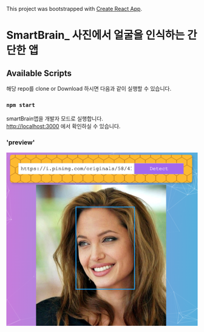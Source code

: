 This project was bootstrapped with [Create React App](https://github.com/facebook/create-react-app).

# SmartBrain\_ 사진에서 얼굴을 인식하는 간단한 앱

## Available Scripts

해당 repo를 clone or Download 하시면 다음과 같이 실행할 수 있습니다.

### `npm start`

smartBrain앱을 개발자 모드로 실행합니다.<br>
[http://localhost:3000](http://localhost:3000) 에서 확인하실 수 있습니다.

### 'preview'

![thumbnail](./thumbnail/thumbnail.png)
